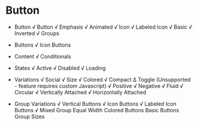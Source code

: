 # Button
* Button
  √ Button
  √ Emphasis
  √ Animated
  √ Icon
  √ Labeled Icon
  √ Basic
  √ Inverted
  √ Groups

* Buttons
  √ Icon Buttons

* Content
  √ Conditionals

* States
  √ Active
  √ Disabled
  √ Loading

* Variations
  √ Social
  √ Size
  √ Colored
  √ Compact
  ∆ Toggle (Unsupported - feature requires custom Javascript)
  √ Positive
  √ Negative
  √ Fluid
  √ Circular
  √ Vertically Attached
  √ Horizontally Attached

* Group Variations
  √ Vertical Buttons
  √ Icon Buttons
  √ Labeled Icon Buttons
  √ Mixed Group
  Equal Width
  Colored Buttons
  Basic Buttons
  Group Sizes